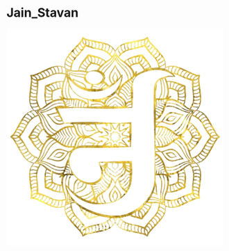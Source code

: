 # Jain_Stavan
![Project Logo/Image](https://github.com/rishika-shrimal2107/Jain_Stavan/blob/main/logo.png)
